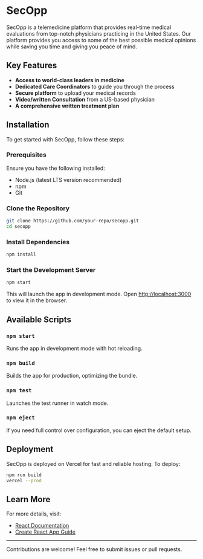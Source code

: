 # SecOpp

SecOpp is a telemedicine platform that provides real-time medical evaluations from top-notch physicians practicing in the United States. Our platform provides you access to some of the best possible medical opinions while saving you time and giving you peace of mind.

## Key Features

- **Access to world-class leaders in medicine**
- **Dedicated Care Coordinators** to guide you through the process
- **Secure platform** to upload your medical records
- **Video/written Consultation** from a US-based physician
- **A comprehensive written treatment plan**

## Installation

To get started with SecOpp, follow these steps:

### Prerequisites
Ensure you have the following installed:
- Node.js (latest LTS version recommended)
- npm
- Git

### Clone the Repository
```sh
git clone https://github.com/your-repo/secopp.git
cd secopp
```

### Install Dependencies
```sh
npm install
```

### Start the Development Server
```sh
npm start
```
This will launch the app in development mode. Open [http://localhost:3000](http://localhost:3000) to view it in the browser.

## Available Scripts

### `npm start`
Runs the app in development mode with hot reloading.

### `npm build`
Builds the app for production, optimizing the bundle.

### `npm test`
Launches the test runner in watch mode.

### `npm eject`
If you need full control over configuration, you can eject the default setup.

## Deployment

SecOpp is deployed on Vercel for fast and reliable hosting. To deploy:
```sh
npm run build
vercel --prod
```

## Learn More
For more details, visit:
- [React Documentation](https://reactjs.org/)
- [Create React App Guide](https://facebook.github.io/create-react-app/docs/getting-started)

---
Contributions are welcome! Feel free to submit issues or pull requests.

